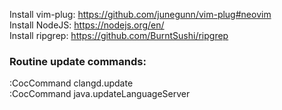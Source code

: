 Install vim-plug: https://github.com/junegunn/vim-plug#neovim <br />
Install NodeJS: https://nodejs.org/en/ <br />
Install ripgrep: https://github.com/BurntSushi/ripgrep <br />

### Routine update commands: 
:CocCommand clangd.update <br />
:CocCommand java.updateLanguageServer
